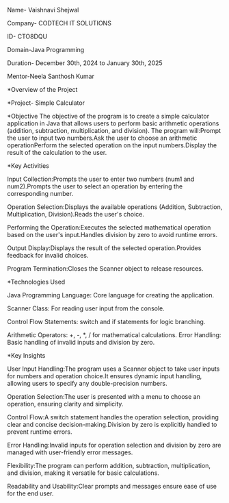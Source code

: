 
Name- Vaishnavi Shejwal

Company- CODTECH IT SOLUTIONS

ID- CTO8DQU

Domain-Java Programming

Duration- December 30th, 2024 to January 30th, 2025

Mentor-Neela Santhosh Kumar







*Overview of the Project

*Project- Simple Calculator

*Objective
The objective of the program is to create a simple calculator application in Java that allows users to perform basic arithmetic operations (addition, subtraction, multiplication, and division). The program will:Prompt the user to input two numbers.Ask the user to choose an arithmetic operationPerform the selected operation on the input numbers.Display the result of the calculation to the user.

*Key Activities

Input Collection:Prompts the user to enter two numbers (num1 and num2).Prompts the user to select an operation by entering the corresponding number.

Operation Selection:Displays the available operations (Addition, Subtraction, Multiplication, Division).Reads the user's choice.

Performing the Operation:Executes the selected mathematical operation based on the user's input.Handles division by zero to avoid runtime errors.

Output Display:Displays the result of the selected operation.Provides feedback for invalid choices.

Program Termination:Closes the Scanner object to release resources.

*Technologies Used

Java Programming Language: Core language for creating the application.

Scanner Class: For reading user input from the console.

Control Flow Statements: switch and if statements for logic branching.

Arithmetic Operators: +, -, *, / for mathematical calculations.
Error Handling: Basic handling of invalid inputs and division by zero.

*Key Insights

User Input Handling:The program uses a Scanner object to take user inputs for numbers and operation choice.It ensures dynamic input handling, allowing users to specify any double-precision numbers.

Operation Selection:The user is presented with a menu to choose an operation, ensuring clarity and simplicity.

Control Flow:A switch statement handles the operation selection, providing clear and concise decision-making.Division by zero is explicitly handled to prevent runtime errors.

Error Handling:Invalid inputs for operation selection and division by zero are managed with user-friendly error messages.

Flexibility:The program can perform addition, subtraction, multiplication, and division, making it versatile for basic calculations.

Readability and Usability:Clear prompts and messages ensure ease of use for the end user.

















